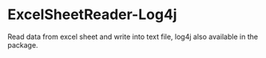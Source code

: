 # ExcelSheetReader-Log4j
Read data from excel sheet and write into text file, log4j also available in the package.
